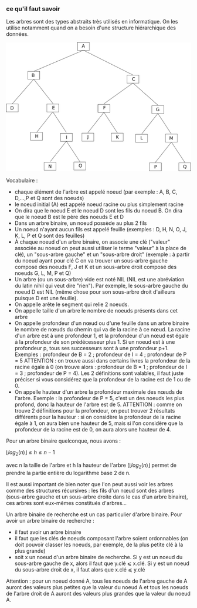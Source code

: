 ### ce qu'il faut savoir

Les arbres sont des types abstraits très utilisés en informatique. On les utilise notamment
quand on a besoin d'une structure hiérarchique des données.

![](img/nsi_term_structDo_arbre_3.png)

Vocabulaire :

- chaque élément de l'arbre est appelé noeud (par exemple : A, B, C, D,...,P et Q sont des noeuds)
- le noeud initial (A) est appelé noeud racine ou plus simplement racine
- On dira que le noeud E et le noeud D sont les fils du noeud B. On dira que le noeud B est le père des noeuds E et D
- Dans un arbre binaire, un noeud possède au plus 2 fils
- Un noeud n'ayant aucun fils est appelé feuille (exemples : D, H, N, O, J, K, L, P et Q sont des feuilles)
- À chaque noeud d'un arbre binaire, on associe une clé ("valeur" associée au noeud on peut aussi utiliser le terme "valeur" à la place de clé), un "sous-arbre gauche" et un "sous-arbre droit" (exemple : à partir du noeud ayant pour clé C on va trouver un sous-arbre gauche composé des noeuds F, J et K et un sous-arbre droit composé des noeuds G, L, M, P et Q)
- Un arbre (ou un sous-arbre) vide est noté NIL (NIL est une abréviation du latin nihil qui veut dire "rien"). Par exemple, le sous-arbre gauche du noeud D est NIL (même chose pour son sous-arbre droit d'ailleurs puisque D est une feuille).
- On appelle arête le segment qui relie 2 noeuds.
- On appelle taille d'un arbre le nombre de noeuds présents dans cet arbre
- On appelle profondeur d'un nœud ou d'une feuille dans un arbre binaire le nombre de nœuds du chemin qui va de la racine à ce nœud. La racine d'un arbre est à une profondeur 1, et la profondeur d'un nœud est égale à la profondeur de son prédécesseur plus 1. Si un noeud est à une profondeur p, tous ses successeurs sont à une profondeur p+1. Exemples : profondeur de B = 2 ; profondeur de I = 4 ; profondeur de P = 5
ATTENTION : on trouve aussi dans certains livres la profondeur de la racine égale à 0 (on trouve alors : profondeur de B = 1 ; profondeur de I = 3 ; profondeur de P = 4). Les 2 définitions sont valables, il faut juste préciser si vous considérez que la profondeur de la racine est de 1 ou de 0.
- On appelle hauteur d'un arbre la profondeur maximale des nœuds de l'arbre. Exemple : la profondeur de P = 5, c'est un des noeuds les plus profond, donc la hauteur de l'arbre est de 5.
ATTENTION : comme on trouve 2 définitions pour la profondeur, on peut trouver 2 résultats différents pour la hauteur : si on considère la profondeur de la racine égale à 1, on aura bien une hauteur de 5, mais si l'on considère que la profondeur de la racine est de 0, on aura alors une hauteur de 4.

Pour un arbre binaire quelconque, nous avons :

$\lfloor log_2(n) \rfloor  \leq h \leq n-1$
				
avec n la taille de l'arbre et h la hauteur de l'arbre ($\lfloor log_2(n) \rfloor$ permet de prendre la partie entière du logarithme base 2 de n.

Il est aussi important de bien noter que l'on peut aussi voir les arbres comme des structures
récursives : les fils d'un nœud sont des arbres (sous-arbre gauche et un sous-arbre droite
dans le cas d'un arbre binaire), ces arbres sont eux-mêmes constitués d'arbres...

Un arbre binaire de recherche est un cas particulier d'arbre binaire. Pour avoir un arbre binaire de recherche :

- il faut avoir un arbre binaire
- il faut que les clés de noeuds composant l'arbre soient ordonnables (on doit pouvoir classer les noeuds, par exemple, de la plus petite clé à la plus grande)
- soit x un noeud d'un arbre binaire de recherche. Si y est un noeud du sous-arbre gauche de x, alors il faut que y.clé ⩽ x.clé. Si y est un noeud du sous-arbre droit de x, il faut alors que x.clé ⩽ y.clé

Attention : pour un noeud donné A, tous les noeuds de l'arbre gauche de A auront des valeurs plus petites que la valeur du noeud A et tous les noeuds de l'arbre droit de A auront des valeurs plus grandes que la valeur du noeud A. 
